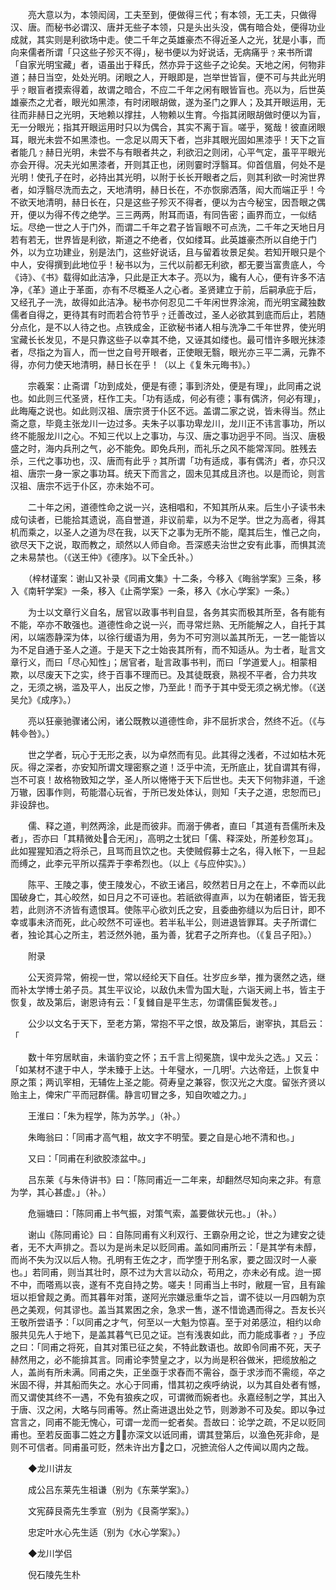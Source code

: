 <!-- { "loadSidebar": true } -->
　　亮大意以为，本领闳阔，工夫至到，便做得三代；有本领，无工夫，只做得汉、唐。而秘书必谓汉、唐并无些子本领，只是头出头没，偶有暗合处，便得功业成就，其实则是利欲场中走。使二千年之英雄豪杰不得近圣人之光，犹是小事，而向来儒者所谓「只这些子殄灭不得」，秘书便以为好说话，无病痛乎﹖来书所谓「自家光明宝藏」者，语虽出于释氏，然亦异于这些子之论矣。天地之闲，何物非道；赫日当空，处处光明。闭眼之人，开眼即是，岂举世皆盲，便不可与共此光明乎﹖眼盲者摸索得着，故谓之暗合，不应二千年之闲有眼皆盲也。亮以为，后世英雄豪杰之尤者，眼光如黑漆，有时闭眼胡做，遂为圣门之罪人；及其开眼运用，无往而非赫日之光明，天地赖以撑拄，人物赖以生育。今指其闭眼胡做时便以为盲，无一分眼光；指其开眼运用时只以为偶合，其实不离于盲。嗟乎，冤哉！彼直闭眼耳，眼光未尝不如黑漆也。一念足以周天下者，岂非其眼光固如黑漆乎！天下之盲者能几﹖赫日光明，未尝不与有眼者共之，利欲汩之则闭，心平气定，虽平平眼光亦会开得。况夫光如黑漆者，开则其正也，闭则霎时浮翳耳。仰首信眉，何处不是光明！使孔子在时，必持出其光明，以附于长长开眼者之后，则其利欲一时涴世界者，如浮翳尽洗而去之，天地清明，赫日长在，不亦恢廓洒落，闳大而端正乎！今不欲天地清明，赫日长在，只是这些子殄灭不得者，便以为古今秘宝，因吾眼之偶开，便以为得不传之绝学。三三两两，附耳而语，有同告密；画界而立，一似结坛。尽绝一世之人于门外，而谓二千年之君子皆盲眼不可点洗，二千年之天地日月若有若无，世界皆是利欲，斯道之不绝者，仅如缕耳。此英雄豪杰所以自绝于门外，以为立功建业，别是法门，这些好说话，且与留着妆景足矣。若知开眼只是个中人，安得撰到此地位乎！秘书以为，三代以前都无利欲，都无要当富贵底人，今《诗》、《书》载得如此洁净，只此是正大本子。亮以为，纔有人心，便有许多不洁净，《革》道止于革面，亦有不尽概圣人之心者。圣贤建立于前，后嗣承庇于后，又经孔子一洗，故得如此洁净。秘书亦何忍见二千年闲世界涂涴，而光明宝藏独数儒者自得之，更待其有时而若合符节乎﹖迁善改过，圣人必欲其到底而后止，若随分点化，是不以人待之也。点铁成金，正欲秘书诸人相与洗净二千年世界，使光明宝藏长长发见，不是只靠这些子以幸其不绝，又诬其如缕也。最可惜许多眼光抹漆者，尽指之为盲人，而一世之自号开眼者，正使眼无翳，眼光亦三平二满，元靠不得，亦何力使天地清明，赫日长在乎！（以上《复朱元晦书》。）

　　宗羲案：止斋谓「功到成处，便是有德；事到济处，便是有理」，此同甫之说也。如此则三代圣贤，枉作工夫。「功有适成，何必有德；事有偶济，何必有理」，此晦庵之说也。如此则汉祖、唐宗贤于仆区不远。盖谓二家之说，皆未得当。然止斋之意，毕竟主张龙川一边过多。夫朱子以事功卑龙川，龙川正不讳言事功，所以终不能服龙川之心。不知三代以上之事功，与汉、唐之事功迥乎不同。当汉、唐极盛之时，海内兵刑之气，必不能免。即免兵刑，而礼乐之风不能常浑同。胜残去杀，三代之事功也，汉、唐而有此乎﹖其所谓「功有适成，事有偶济」者，亦只汉祖、唐宗一身一家之事功耳。统天下而言之，固未见其成且济也。以是而论，则言汉祖、唐宗不远于仆区，亦未始不可。

　　二十年之闲，道德性命之说一兴，迭相唱和，不知其所从来。后生小子读书未成句读者，已能拾其遗说，高自誉道，非议前辈，以为不足学。世之为高者，得其机而乘之，以圣人之道为尽在我，以天下之事为无所不能，麾其后生，惟己之向，欲尽天下之说，取而教之，顽然以人师自命。吾深惑夫治世之安有此事，而惧其流之未易禁也。（《送王仲》《德序》。以下全氏补。）

　　（梓材谨案：谢山又补录《同甫文集》十二条，今移入《晦翁学案》三条，移入《南轩学案》一条，移入《止斋学案》一条，移入《水心学案》一条。）

　　为士以文章行义自名，居官以政事书判自显，各务其实而极其所至，各有能有不能，卒亦不敢强也。道德性命之说一兴，而寻常烂熟、无所能解之人，自托于其闲，以端悫静深为体，以徐行缓语为用，务为不可穷测以盖其所无，一艺一能皆以为不足自通于圣人之道。于是天下之士始丧其所有，而不知适从。为士者，耻言文章行义，而曰「尽心知性」；居官者，耻言政事书判，而曰「学道爱人」。相蒙相欺，以尽废天下之实，终于百事不理而已。及其徒既衰，熟视不平者，合力共攻之，无须之祸，滥及平人，出反之惨，乃至此！而予于其中受无须之祸尤惨。（《送吴允》《成序》。）

　　亮以狂豪驰骤诸公闲，诸公既教以道德性命，非不屈折求合，然终不近。（《与韩咎》。）

　　世之学者，玩心于无形之表，以为卓然而有见。此其得之浅者，不过如枯木死灰。得之深者，亦安知所谓文理密察之道！泛乎中流，无所底止，犹自谓其有得，岂不可哀！故格物致知之学，圣人所以惓惓于天下后世也。夫天下何物非道，千途万辙，因事作则，苟能潜心玩省，于所已发处体认，则知「夫子之道，忠恕而已」非设辞也。

　　儒、释之道，判然两涂，此是而彼非。而溺于佛者，直曰「其道有吾儒所未及者」，否亦曰「其精微处合无闲」，高明之士犹曰「儒、释深处，所差秒忽耳」。此如猩猩知酒之将杀己，且骂而且饮之也。夫使贼假募士之名，得入帐下，一旦起而缚之，此李元平所以孺弄于李希烈也。（以上《与应仲实》。）

　　陈平、王陵之事，使王陵发心，不欲王诸吕，皎然若日月之在上，不幸而以此国破身亡，其心皎然，如日月之不可诬也。若祇欲得直声，以为在朝诸臣，皆无我若，此则济不济皆有遗恨耳。使陈平心欲刘氏之安，且委曲弥缝以为后日计，即不幸或事未济而死，此心皎然不可诬也。若半私半公，则进退皆罪耳。夫子所谓仁者，独论其心之所主，若泛然外驰，虽为善，犹君子之所弃也。（《复吕子阳》。）

　　附录

　　公天资异常，俯视一世，常以经纶天下自任。壮岁应乡举，推为褒然之选，继而补太学博士弟子员。其生平议论，以敌仇未雪为国大耻，六诣天阙上书，皆主于恢复，故及第后，谢恩诗有云：「复雠自是平生志，勿谓儒臣鬓发苍。」

　　公少以文名于天下，至老方第，常抱不平之恨，故及第后，谢宰执，其启云：「

　　数十年穷居畎亩，未谐豹变之怀；五千言上彻冕旒，误中龙头之选。」又云：「如某材不逮于中人，学未臻于上达。十年璧水，一几明。六达帝廷，上恢复中原之策；两讥宰相，无辅佐上圣之能。荷寿皇之兼容，恢汉光之大度。留张齐贤以贻主上，俾宋广平而冠群儒。静言叨冒之多，知自吹嘘之力。」

　　王淮曰：「朱为程学，陈为苏学。」（补。）

　　朱晦翁曰：「同甫才高气粗，故文字不明莹。要之自是心地不清和也。」

　　又曰：「同甫在利欲胶漆盆中。」

　　吕东莱《与朱侍讲书》曰：「陈同甫近一二年来，却翻然尽知向来之非。有意为学，其心甚虚。」（补。）

　　危骊塘曰：「陈同甫上书气振，对策气索，盖要做状元也。」（补。）

　　谢山《陈同甫论》曰：自陈同甫有义利双行、王霸杂用之论，世之为建安之徒者，无不大声排之。吾以为是尚未足以贬同甫。盖如同甫所云：「是其学有未醇，而尚不失为汉以后人物。孔明有王佐之才，而学堕于刑名家，要之固汉时一人豪也。」若同甫，则当其壮时，原不过为大言以动众，苟用之，亦未必有成。迨一掷不中，而嗒焉以丧，遂有不克自持之势。嗟夫！同甫当上书时，敝屣一官，且有踰垣以拒曾觌之勇。而其暮年对策，遂阿光宗嫌忌重华之旨，谓不徒以一月四朝为京邑之美观，何其谬也。盖当其累困之余，急求一售，遂不惜诡遇而得之。吾友长兴王敬所尝语予：「以同甫之才气，何至以一大魁为惊喜。至于对弟感泣，相约以命服共见先人于地下，是盖其暮气已见之证。岂有浅衷如此，而力能成事者﹖」予应之曰：「同甫之将死，自其对策已征之矣，不特此数语也。故即令同甫不死，天子赫然用之，必不能揜其言。同甫论李赞皇之才，以为尚是积谷做米，把缆放船之人，盖尚有所未满。同甫之失，正坐亟于求舂而不需谷，亟于求涉而不需缆，卒之米固不得，并其船而失之。水心于同甫，惜其初之疾呼纳说，以为其自处者有憾，而又谓使其终不一遇，不免有狼疾之叹，可谓微而婉者也。永嘉经制之学，其出入于唐、汉之闲，大略与同甫等。然止斋进退出处之节，则渺渺不可及矣。即以争过宫言之，同甫不能无愧心，可谓一龙而一蛇者矣。吾故曰：论学之疏，不足以贬同甫也。至若反面事二姓之方，亦深文以诋同甫，谓其登第后，以渔色死非命，是则不可信者。同甫虽可贬，然未许出方之口，况摭流俗人之传闻以周内之哉。

　　◆龙川讲友

　　成公吕东莱先生祖谦（别为《东莱学案》。）

　　文宪薛艮斋先生季宣（别为《艮斋学案》。）

　　忠定叶水心先生适（别为《水心学案》。）

　　◆龙川学侣

　　倪石陵先生朴

